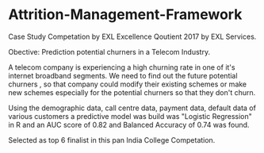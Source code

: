 # Attrition-Management-Framework

Case Study Competation by EXL Excellence Qoutient 2017 by EXL Services. 

Obective: Prediction potential churners in a Telecom Industry.

A telecom company is experiencing a high churning rate in one of it's internet broadband segments.  We need to find out the future potential churners , so that company could modify their existing schemes or make new schemes especially for the potential churners so that they don't churn.

Using the demographic data, call centre data, payment data, default data of various customers a predictive model was build was "Logistic Regression" in R and an AUC score of 0.82 and Balanced Accuracy of 0.74 was found.

Selected as top 6 finalist in this pan India College Competation.

